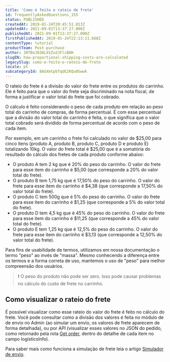 ```yaml
---
title: 'Como é feito o rateio de frete'
id: frequentlyAskedQuestions_155
status: PUBLISHED
createdAt: 2019-01-24T20:45:51.013Z
updatedAt: 2021-09-01T13:37:27.000Z
publishedAt: 2021-09-01T13:37:27.000Z
firstPublishedAt: 2019-01-24T22:13:11.668Z
contentType: tutorial
productTeam: Post-purchase
author: 30TBnJ838LXSZvdJFlcB8H
slugEN: how-proportional-shipping-costs-are-calculated
legacySlug: como-e-feito-o-rateio-de-frete
locale: pt
subcategoryId: 8AGXmtpbTqUE2KQu0Swwk
---
```


O rateio do frete é a divisão do valor do frete entre os produtos do carrinho. Ele é feito para que o valor do frete seja discriminado na nota fiscal, de forma a justificar o valor total do frete que foi cobrado. 

O cálculo é feito considerando o peso de cada produto em relação ao peso total do carrinho de compras, de forma percentual. É com esse percentual que a divisão do valor total do carrinho é feita, o que significa que o valor total cobrado será dividido de forma percentual de acordo com o peso de cada item.

Por exemplo, em um carrinho o frete foi calculado no valor de $25,00 para cinco itens (produto A, produto B, produto C, produto D e produto E) totalizando 10kg. O valor do frete total é $25,00 que é a somatória do resultado do cálculo dos fretes de cada produto conforme abaixo:

*   O produto A tem 2 kg  que é 20% do peso do carrinho. O valor do frete para esse item do carrinho é  $5,00 (que corresponde a 20% do valor total do frete).
*   O produto B tem 1,75 kg que é 17,50% do peso do carrinho. O valor do frete para esse item do carrinho é $4,38 (que corresponde a 17,50% do valor total do frete).
*   O produto C tem 500g que é 5% do peso do carrinho. O valor do frete para esse item do carrinho é $1,25 (que corresponde a 5% do valor total do frete).
*   O produto D tem 4,5 kg que é 45% do peso do carrinho. O valor do frete para esse item do carrinho é $11,25 (que corresponde a 45% do valor total do frete).
*   O produto E tem 1,25 kg que é 12,5% do peso do carrinho. O valor do frete para esse item do carrinho é  $3,13 (que corresponde a 12,50% do valor total do frete).

Para fins de usabilidade de termos, utilizamos em nossa documentação o termo "peso" ao invés de "massa". Mesmo conhecendo a diferença entre os termos e a forma correta de uso, mantemos o uso de "peso" para melhor compreensão dos usuários.

> ❗ O peso do produto não pode ser zero. Isso pode causar problemas no cálculo do custo de frete no carrinho.

## Como visualizar o rateio do frete

É possível visualizar como esse rateio do valor do frete é feito no cálculo do frete. Você pode consultar como a divisão dos valores é feita no módulo de de envio no Admin (ao simular um envio, os valores  de frete aparecem de forma detalhada), ou por API (visualizar esses valores no JSON do pedido, como retornado pela rota [Get order](https://developers.vtex.com/vtex-developer-docs/reference/orders#getorder), dentro do detalhe de cada item no campo logisticsInfo).

Para saber mais como funciona a simulação de frete leia o artigo [Simulador de envio](/pt/tutorial/simulacao-de-frete--tutorials_144).

